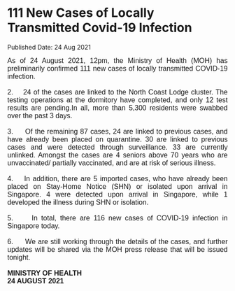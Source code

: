 <html>
    <meta http-equiv="Content-Type" content="text/html; charset=utf-8"/>
    <meta charset="utf-8"/>
    <title>111 New Cases of Locally Transmitted  Covid-19 Infection </title>
    <body><h1>111 New Cases of Locally Transmitted  Covid-19 Infection </h1>
    <p>Published Date: 24 Aug 2021</p> <p style="text-align: justify;"><span style="font-size: 12pt; font-family: Arial;">As of 24 August 2021, 12pm, the Ministry of Health (MOH) has preliminarily confirmed 111 new&nbsp;</span><span style="font-size: 16px;"><span style="font-family: Arial; font-size: 16px;">cases of locally transmitted COVID-19 infection.&nbsp;<br><br>2. &nbsp; &nbsp;</span><span style="text-align: left; font-family: Arial; font-size: 16px;">24 of the cases are linked to the North Coast Lodge cluster. The testing operations at the dormitory have completed, and only 12 test results are pending.</span><span style="text-align: left; font-family: Arial; font-size: 16px;">In all, more than 5,300 residents were swabbed over the past 3 days.<br><br>3. &nbsp; &nbsp; </span><span style="text-align: left; font-family: Arial; font-size: 16px;">Of the remaining 87 cases, 24 are linked to previous cases, and have already been placed on quarantine.&nbsp;</span><span class="bumpedfont15" style="text-align: left; font-family: Arial; font-size: 16px;">30 are linked to previous cases and were detected through surveillance.&nbsp;</span><span style="text-align: left; font-family: Arial; font-size: 16px;">33 are currently unlinked. Amongst the cases are 4 seniors above 70 years who are unvaccinated/ partially vaccinated, and are at risk of serious illness.<br><br>4. &nbsp; &nbsp;</span><span style="text-align: left; font-family: Arial; font-size: 16px;">In addition, there are 5 imported cases, who have already been placed on Stay-Home Notice (SHN) or isolated&nbsp;</span><span style="text-align: left; font-family: Arial; font-size: 16px;">upon arrival in Singapore. 4 were detected upon arrival in Singapore, while 1 developed the illness during SHN or isolation</span><span style="text-align: left; font-family: Arial; font-size: 16px;">.&nbsp;<br><br>5. &nbsp; &nbsp;&nbsp;</span><span style="font-family: Arial; text-align: left; font-size: 16px;">In total, there are 116 new cases of COVID-19 infection in Singapore today.<br><br>6. &nbsp; &nbsp;&nbsp;</span><span style="font-family: Arial; text-align: left; font-size: 16px;">We are still working through the details of the cases, and further updates will be shared via the MOH press release that will be issued tonight.&nbsp;<br><br></span><strong style="font-family: Arial; text-align: left;">MI</strong><strong style="font-family: Arial; text-align: left;">NISTRY OF HEALTH<br></strong><strong style="font-family: Arial; text-align: left;">24 AUGUST 2021</strong></span></p></body>
</html>